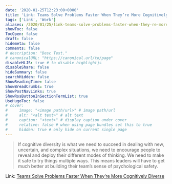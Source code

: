 ```yaml
---
date: '2020-01-25T12:23:00+0000'
title: 'Link: Teams Solve Problems Faster When They’re More Cognitively Diverse'
tags: ['Link', 'Work']
aliases: /2020/01/25/link-teams-solve-problems-faster-when-they-re-more-cognitively-diverse/
showToc: false
TocOpen: false
draft: false
hidemeta: false
comments: false
# description: "Desc Text."
# canonicalURL: "https://canonical.url/to/page"
disableHLJS: true # to disable highlightjs
disableShare: false
hideSummary: false
searchHidden: false
ShowReadingTime: false
ShowBreadCrumbs: true
ShowPostNavLinks: true
ShowRssButtonInSectionTermList: true
UseHugoToc: false
# cover:
#     image: "<image path/url>" # image path/url
#     alt: "<alt text>" # alt text
#     caption: "<text>" # display caption under cover
#     relative: false # when using page bundles set this to true
#     hidden: true # only hide on current single page
---
```


> If cognitive diversity is what we need to succeed in dealing with new, uncertain, and complex situations, we need to encourage people to reveal and deploy their different modes of thinking. We need to make it safe to try things multiple ways. This means leaders will have to get much better at building their team’s sense of psychological safety.

Link: [Teams Solve Problems Faster When They’re More Cognitively Diverse](https://hbr.org/2017/03/teams-solve-problems-faster-when-theyre-more-cognitively-diverse)

